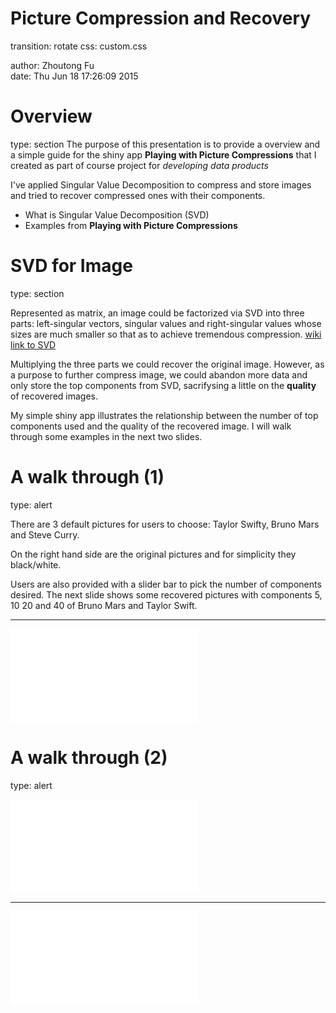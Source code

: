 Picture Compression and Recovery
========================================================
transition: rotate
css: custom.css

author: Zhoutong Fu  
date: Thu Jun 18 17:26:09 2015

Overview
========================================================
type: section
The purpose of this presentation is to provide a overview and a simple guide for the shiny app **Playing with Picture Compressions** that I created as part of course project for *developing data products*  

I've applied Singular Value Decomposition to compress and store images and tried to recover compressed ones with their components.

- What is Singular Value Decomposition (SVD)
- Examples from **Playing with Picture Compressions**


SVD for Image
========================================================
type: section

Represented as matrix, an image could be factorized via SVD into three parts: left-singular vectors, singular values and right-singular values whose sizes are much smaller so that as to achieve tremendous compression. [wiki link to SVD](https://en.wikipedia.org/wiki/Singular_value_decomposition)

Multiplying the three parts we could recover the original image. However, as a purpose to further compress image, we could abandon more data and only store the top components from SVD, sacrifysing a little on the **quality** of recovered images.

My simple shiny app illustrates the relationship between the number of top components used and the quality of the recovered image. I will walk through some examples in the next two slides.  


A walk through (1)
========================================================
type: alert

There are 3 default pictures for users to choose: Taylor Swifty, Bruno Mars and Steve Curry. 

On the right hand side are the original pictures and for simplicity they black/white.

Users are also provided with a slider bar to pick the number of components desired. The next slide shows some recovered pictures with components 5, 10 20 and 40 of Bruno Mars and Taylor Swift.

***

![original picture1](original.pdf)






A walk through (2)
========================================================
type: alert

![recovered picture1](mars_recovered.pdf)

*** 

![recovered picture2](swift_recovered.pdf)
